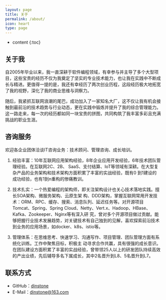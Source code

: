 ```yaml
---
layout: page
title: 关于
permalink: /about/
icon: heart
type: page
---
```


* content
{:toc}

## 关于我

自2005年毕业以来，我一直深耕于软件编程领域，有幸参与并主导了多个大型项目，这些宝贵的经历不仅为我奠定了坚实的专业技术能力，也让我在实践中不断成长与精进。更值得一提的是，我还有幸经历了两次创业历程，这段经历极大地拓宽了我的视野，深化了我的商业思维与洞察力。

随后，我紧抓互联网浪潮的尾巴，成功加入了一家知名大厂，这不仅让我有机会接触到最前沿的技术趋势与行业动态，更在实践中锻炼并提升了我的综合管理能力。这一路走来，每一次的经历都如同一块宝贵的拼图，共同构筑了我丰富多彩且充满挑战的职业生涯。

## 咨询服务

欢迎各企业团体洽谈IT咨询业务：技术顾问、管理咨询、成长培训。

1. 经验丰富：10年互联网应用架构经验，8年企业应用开发经验，6年技术团队管理经验。在互联网2C、2B、 SaaS、支付结算、IoT等领域有深耕。在大型复杂产品的业务架构和技术架构方面积累了丰富的实战经验，既有0 到1建设的成功经验，也有1到n重构的惨痛教训。

2. 技术扎实：一个热爱编程的架构师，即关注架构设计也关心技术落地实践。擅长SOA架构、微服务架构、云原生架 构、DDD架构，掌握互联网常用开发技术：ORM、RPC、缓存、搜索、消息队列、延迟任务等。对开源项目 Tomcat、Spring、Spring Cloud、Netty、Vert.x、Hadoop、HBase、Kafka、Zookeeper、Nginx等有深入研 究，曾对多个开源项目做过贡献。能够把握行业技术发展趋势，对关键技术有自己独到的见解，喜欢探索前沿技术 到业务的应用场景，如docker、k8s、istio等。

3. 管理体系：在思维思考、快速学习、沟通写作、项目管理、团队管理方面有系统化训练。工作中聚焦目标，积极主 动寻求合作共赢，具有很强的成长意识。在团队建设方面积累了丰富的实战经验，曾带领25人以上的研发团队持续高效的产出业绩，先后辅导多名下属成长，其中2名晋升到L8、5名晋升到L7。

## 联系方式

* GitHub：[dinstone](https://github.com/dinstone)
* E-Mail：dinstone@163.com
